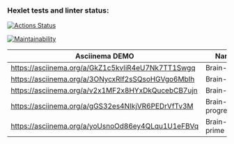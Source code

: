 ### Hexlet tests and linter status:
[![Actions Status](https://github.com/AntonLysachev/python-project-49/workflows/hexlet-check/badge.svg)](https://github.com/AntonLysachev/python-project-49/actions)

[![Maintainability](https://api.codeclimate.com/v1/badges/75f94e09cbcde3ded791/maintainability)](https://codeclimate.com/github/AntonLysachev/python-project-49/maintainability)


| Asciinema DEMO                                                              | Name                                                    |
|-----------------------------------------------------------------------------|---------------------------------------------------------|
| https://asciinema.org/a/GkZ1c5kvIiR4eU7Nk7TT1Swgq                           | Brain-even                                              |
| https://asciinema.org/a/3ONycxRlf2sSQsoHGVgo6MbIh                           | Brain-cslc                                              |
| https://asciinema.org/a/v2x1MF2x8HYxDkQucebCB7ujn                           | Brain-gcd                                               |
| https://asciinema.org/a/gGS32es4NIkjVR6PEDrVfTv3M                           | Brain-progression                                       |
| https://asciinema.org/a/yoUsnoOd86ey4QLqu1U1eFBVq                           | Brain-prime                                             |